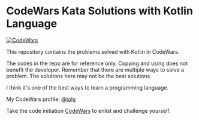# CodeWars Kata Solutions with Kotlin Language

[![CodeWars](https://www.codewars.com/users/tolg/badges/large)](https://www.codewars.com/users/tolg "My Honor Badge")

This repository contains the problems solved with Kotlin in CodeWars.

The codes in the repo are for reference only. Copying and using does not benefit the developer. Remember that there are multiple ways to solve a problem. The solutions here may not be the best solutions.

I think it's one of the best ways to learn a programming language.

My CodeWars profile: [@tolg](https://www.codewars.com/users/tolg)

Take the code initiation [CodeWars](http://codewars.com/r/8-QhcQ) to enlist and challenge yourself.

